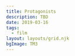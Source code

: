 ```yaml
---
title: Protagonists
description: TBD
date: 2019-03-16
tags:
  - film
layout: layouts/grid.njk
bgImage: TM3
---
```

